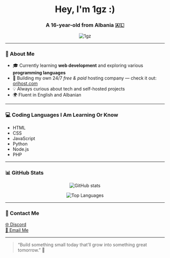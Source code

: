 <h1 align="center">Hey, I'm 1gz :)</h1>
<h3 align="center">A 16-year-old from Albania 🇦🇱</h3>

<p align="center">
  <img src="https://komarev.com/ghpvc/?username=1gzz&label=Profile%20views&color=0e75b6&style=flat" alt="1gz" />
</p>

---

### 🧠 About Me

- 🎓 Currently learning **web development** and exploring various **programming languages**
- 🚀 Building my own 24/7 *free & paid* hosting company — check it out: [orihost.com](https://orihost.com)
- 💡 Always curious about tech and self-hosted projects
- 🌍 Fluent in English and Albanian

---

### 💻 Coding Languages I Am Learning Or Know

- HTML  
- CSS  
- JavaScript 
- Python
- Node.js
- PHP

---

### 📊 GitHub Stats

<p align="center">
  <img src="https://github-readme-stats.vercel.app/api?username=1gzz&show_icons=true&theme=tokyonight&hide_title=true" alt="GitHub stats" />
</p>

<p align="center">
  <img src="https://github-readme-stats.vercel.app/api/top-langs?username=1gzz&layout=compact&theme=tokyonight" alt="Top Languages" />
</p>

---

### 🔗 Contact Me

<p align="left">
  <a href="https://discord.gg/NbaeDx8kDN" target="_blank">🌐 Discord</a><br>
  <a href="mailto:1gz@orihost.com">📧 Email Me</a>
</p>

---

> “Build something small today that’ll grow into something great tomorrow.” 🚀
